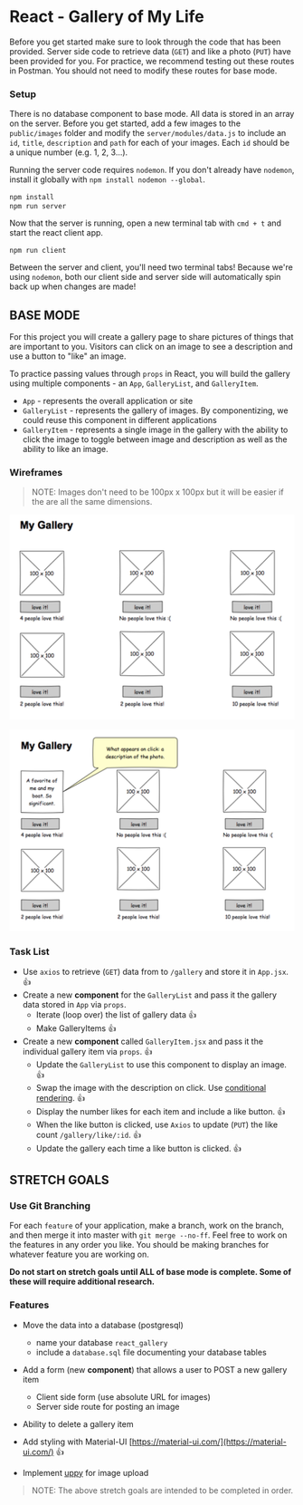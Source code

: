# React - Gallery of My Life

Before you get started make sure to look through the code that has been provided. Server side code to retrieve data (`GET`) and like a photo (`PUT`) have been provided for you. For practice, we recommend testing out these routes in Postman. You should not need to modify these routes for base mode.

### Setup

There is no database component to base mode. All data is stored in an array on the server. Before you get started, add a few images to the `public/images` folder and modify the `server/modules/data.js` to include an `id`, `title`, `description` and `path` for each of your images. Each `id` should be a unique number (e.g. 1, 2, 3...).

Running the server code requires `nodemon`. If you don't already have `nodemon`, install it globally with `npm install nodemon --global`.

```
npm install
npm run server
```

Now that the server is running, open a new terminal tab with `cmd + t` and start the react client app.

```
npm run client
```

Between the server and client, you'll need two terminal tabs! Because we're using `nodemon`, both our client side and server side will automatically spin back up when changes are made!

## BASE MODE

For this project you will create a gallery page to share pictures of things that are important to you. Visitors can click on an image to see a description and use a button to "like" an image. 

To practice passing values through `props` in React, you will build the gallery using multiple components - an `App`, `GalleryList`, and `GalleryItem`.

- `App` - represents the overall application or site 
- `GalleryList` - represents the gallery of images. By componentizing, we could reuse this component in different applications
- `GalleryItem` - represents a single image in the gallery with the ability to click the image to toggle between image and description as well as the ability to like an image.

### Wireframes

> NOTE: Images don't need to be 100px x 100px but it will be easier if the are all the same dimensions.

![mockup one](wireframes/first-mockup.png)

![mockup two](wireframes/second-mockup.png)

### Task List
- Use `axios` to retrieve (`GET`) data from to `/gallery` and store it in `App.jsx`. 👍
- Create a new **component** for the `GalleryList` and pass it the gallery data stored in `App` via `props`.
    - Iterate (loop over) the list of gallery data 👍
    - Make GalleryItems 👍
- Create a new **component** called `GalleryItem.jsx` and pass it the individual gallery item via `props`. 👍
    - Update the `GalleryList` to use this component to display an image. 👍
    - Swap the image with the description on click. Use [conditional rendering](https://reactjs.org/docs/conditional-rendering.html). 👍
    - Display the number likes for each item and include a like button. 👍
    - When the like button is clicked, use `Axios` to update (`PUT`) the like count `/gallery/like/:id`. 👍
    - Update the gallery each time a like button is clicked. 👍



## STRETCH GOALS

### Use Git Branching

For each `feature` of your application, make a branch, work on the branch, and then merge it into master with `git merge --no-ff`. Feel free to work on the features in any order you like. You should be making branches for whatever feature you are working on.

**Do not start on stretch goals until ALL of base mode is complete. Some of these will require additional research.**

### Features

- Move the data into a database (postgresql)
    - name your database `react_gallery`
    - include a `database.sql` file documenting your database tables

- Add a form (new **component**) that allows a user to POST a new gallery item
  - Client side form (use absolute URL for images)
  - Server side route for posting an image

- Ability to delete a gallery item

- Add styling with Material-UI [https://material-ui.com/](https://material-ui.com/) 👍
- Implement [uppy](https://uppy.io/) for image upload 

> NOTE: The above stretch goals are intended to be completed in order.
